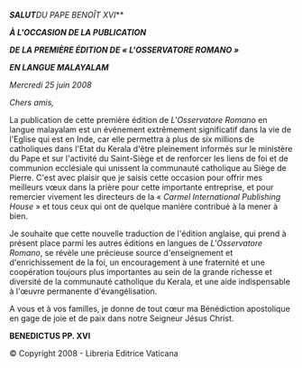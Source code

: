 ***SALUT**DU PAPE BENOÎT XVI***

***À L'OCCASION DE LA PUBLICATION***

***DE LA PREMIÈRE  ÉDITION DE « *L'OSSERVATORE ROMANO* »***

***EN LANGUE MALAYALAM***

*Mercredi 25 juin 2008*

*Chers amis,*

La publication de cette première édition de *L'Osservatore Romano* en langue malayalam est un événement extrêmement significatif dans la vie de l'Eglise qui est en Inde, car elle permettra à plus de six millions de catholiques dans l'Etat du Kerala d'être pleinement informés sur le ministère du Pape et sur l'activité du Saint-Siège et de renforcer les liens de foi et de communion ecclésiale qui unissent la communauté catholique au Siège de Pierre. C'est avec plaisir que je saisis cette occasion pour offrir mes meilleurs vœux dans la prière pour cette importante entreprise, et pour remercier vivement les directeurs de la « *Carmel International Publishing House* » et tous ceux qui ont de quelque manière contribué à la mener à bien.

Je souhaite que cette nouvelle traduction de l'édition anglaise, qui prend à présent place parmi les autres éditions en langues de *L'Osservatore Romano*, se révèle une précieuse source d'enseignement et d'enrichissement de la foi, un encouragement à une fraternité et une coopération toujours plus importantes au sein de la grande richesse et diversité de la communauté catholique du Kerala, et une aide indispensable à l'œuvre permanente d'évangélisation.

A vous et à vos familles, je donne de tout cœur ma Bénédiction apostolique en gage de joie et de paix dans notre Seigneur Jésus Christ.

**BENEDICTUS PP. XVI**

© Copyright 2008 - Libreria Editrice Vaticana